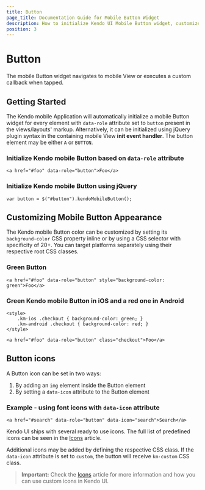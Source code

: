 ```yaml
---
title: Button
page_title: Documentation Guide for Mobile Button Widget
description: How to initialize Kendo UI Mobile Button widget, customize its appearance and set a button icon.
position: 3
---
```


# Button

The mobile Button widget navigates to mobile View or executes a custom callback when tapped.

## Getting Started

The Kendo mobile Application will automatically initialize a mobile Button widget for every element with `data-role` attribute set to `button` present in the views/layouts' markup.
Alternatively, it can be initialized using jQuery plugin syntax in the containing mobile View **init event handler**.
The button element may be either `A` or `BUTTON`.

### Initialize Kendo mobile Button based on `data-role` attribute

    <a href="#foo" data-role="button">Foo</a>

### Initialize Kendo mobile Button using jQuery

    var button = $("#button").kendoMobileButton();

## Customizing Mobile Button Appearance

The Kendo mobile Button color can be customized by setting its `background-color` CSS property inline or by using a CSS selector with specificity of 20+.
You can target platforms separately using their respective root CSS classes.

### Green Button

    <a href="#foo" data-role="button" style="background-color: green">Foo</a>

### Green Kendo mobile Button in iOS and a red one in Android

    <style>
        .km-ios .checkout { background-color: green; }
        .km-android .checkout { background-color: red; }
    </style>

    <a href="#foo" data-role="button" class="checkout">Foo</a>

## Button icons

A Button icon can be set in two ways:

1. By adding an `img` element inside the Button element
2. By setting a `data-icon` attribute to the Button element

### Example - using font icons with `data-icon` attribute

    <a href="#search" data-role="button" data-icon="search">Search</a>

Kendo UI ships with several ready to use icons. The full list of predefined icons can be seen in the [Icons](../icons) article.


Additional icons may be added by defining the respective CSS class.
If the `data-icon` attribute is set to `custom`, the button will receive `km-custom` CSS class.

> **Important:** Check the [Icons](../icons) article for more information and how you can use custom icons in Kendo UI.
